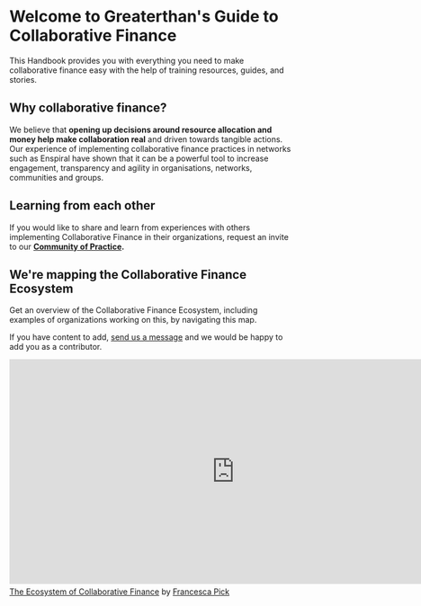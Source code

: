 # Welcome to Greaterthan's Guide to Collaborative Finance

This Handbook provides you with everything you need to make collaborative finance easy with the help of training resources, guides, and stories.

## Why collaborative finance?

We believe that **opening up decisions around resource allocation and money help make collaboration real** and driven towards tangible actions. Our experience of implementing collaborative finance practices in networks such as Enspiral have shown that it can be a powerful tool to increase engagement, transparency and agility in organisations, networks, communities and groups.

## Learning from each other

If you would like to share and learn from experiences with others implementing Collaborative Finance in their organizations, request an invite to our **[Community of Practice](https://www.loomio.org/g/CI3j26MK/greaterthan-community).** 


## We're mapping the Collaborative Finance Ecosystem

Get an overview of the Collaborative Finance Ecosystem, including examples of organizations working on this, by navigating this map.

 If you have content to add, [send us a message](mailto:francesca@greaterthan.finance) and we would be happy to add you as a contributor.  

<iframe width="800" height="400" frameborder="0" src="https://www.mindmeister.com/maps/public_map_shell/985455138/the-ecosystem-of-collaborative-finance?width=1100&height=400&z=auto&no_share=1&no_logo=1&presentation=1" scrolling="no" style="overflow: hidden; margin-bottom: 5px;">Your browser is not able to display frames. Please visit <a href="https://www.mindmeister.com/985455138/the-ecosystem-of-collaborative-finance" target="_blank">The Ecosystem of Collaborative Finance</a> on MindMeister.</iframe><div class="mb-5"><a href="https://www.mindmeister.com/985455138/the-ecosystem-of-collaborative-finance" target="_blank">The Ecosystem of Collaborative Finance</a> by <a href="https://www.mindmeister.com/users/channel/23755308" target="_blank">Francesca Pick</a></div>





